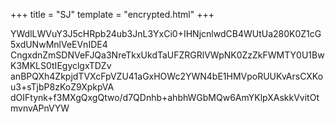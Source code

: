 +++
title = "SJ"
template = "encrypted.html"
+++

YWdlLWVuY3J5cHRpb24ub3JnL3YxCi0+IHNjcnlwdCB4WUtUa280K0Z1cG5xdUNwMnlVeEVnIDE4
CngxdnZmSDNVeFJQa3NreTkxUkdTaUFZRGRlVWpNK0ZzZkFWMTY0U1BwK3MKLS0tIEgyclgxTDZv
anBPQXh4ZkpjdTVXcFpVZU41aGxHOWc2YWN4bE1HMVpoRUUKvArsCXKou3+sTjbP8zKoZ9XpkpVA
dOIFtynk+f3MXgQxgQtwo/d7QDnhb+ahbhWGbMQw6AmYKlpXAskkVvitOtmvnvAPnVYW
